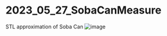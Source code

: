 # 2023_05_27_SobaCanMeasure
STL approximation of Soba Can 
![image](https://github.com/EloiStree3D/2023_05_27_SobaCanMeasure/assets/106495897/ebe9b937-94eb-4b3e-adf0-e42f320d20e8)
